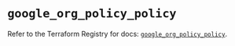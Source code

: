 # `google_org_policy_policy`

Refer to the Terraform Registry for docs: [`google_org_policy_policy`](https://registry.terraform.io/providers/hashicorp/google/6.19.0/docs/resources/org_policy_policy).
